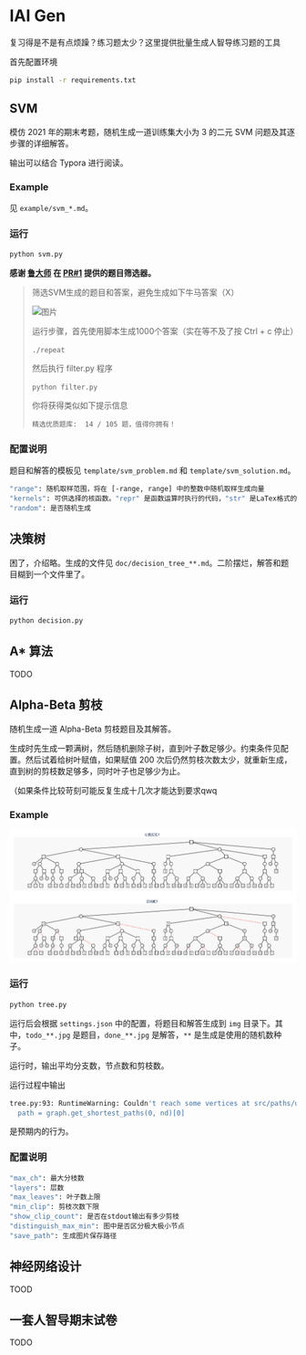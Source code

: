 # IAI Gen
复习得是不是有点烦躁？练习题太少？这里提供批量生成人智导练习题的工具


首先配置环境
```bash
pip install -r requirements.txt
```

## SVM

模仿 2021 年的期末考题，随机生成一道训练集大小为 3 的二元 SVM 问题及其逐步骤的详细解答。

输出可以结合 Typora 进行阅读。

### Example

见 `example/svm_*.md`。

### 运行
```bash
python svm.py
```
**感谢 [鲁大师](https://github.com/lr-tsinghua11) 在 [PR#1](https://github.com/Btlmd/IAI_Gen/pull/1) 提供的题目筛选器。**

> 筛选SVM生成的题目和答案，避免生成如下牛马答案（X）
> 
> ![图片](https://user-images.githubusercontent.com/91667725/173529111-6479af3f-f0de-4d75-8dc1-13a011f51290.png)
> 
> 运行步骤，首先使用脚本生成1000个答案（实在等不及了按 Ctrl + c 停止）
> 
> `./repeat`
> 
> 然后执行 filter.py 程序
> 
> `python filter.py`
> 
> 你将获得类似如下提示信息
> 
> `精选优质题库:  14 / 105 题，值得你拥有！`
> 


### 配置说明

题目和解答的模板见 `template/svm_problem.md` 和 `template/svm_solution.md`。

```bash
"range": 随机取样范围，将在 [-range, range] 中的整数中随机取样生成向量
"kernels": 可供选择的核函数。"repr" 是函数运算时执行的代码，"str" 是LaTex格式的函数表达
"random": 是否随机生成
```

## 决策树

困了，介绍略。生成的文件见 `doc/decision_tree_**.md`。二阶摆烂，解答和题目糊到一个文件里了。

### 运行

```bash
python decision.py
```



## A* 算法

TODO

## Alpha-Beta 剪枝

随机生成一道 Alpha-Beta 剪枝题目及其解答。

生成时先生成一颗满树，然后随机删除子树，直到叶子数足够少。约束条件见配置。然后试着给树叶赋值，如果赋值 200 次后仍然剪枝次数太少，就重新生成，直到树的剪枝数足够多，同时叶子也足够少为止。

（如果条件比较苛刻可能反复生成十几次才能达到要求qwq

### Example
![todo](example/todo_1655050916.jpg)
![done](example/done_1655050916.jpg)

### 运行
```bash
python tree.py
```
运行后会根据 `settings.json` 中的配置，将题目和解答生成到 `img` 目录下。其中，`todo_**.jpg` 是题目，`done_**.jpg` 是解答，`**` 是生成是使用的随机数种子。

运行时，输出平均分支数，节点数和剪枝数。

运行过程中输出
```bash
tree.py:93: RuntimeWarning: Couldn't reach some vertices at src/paths/unweighted.c:368
  path = graph.get_shortest_paths(0, nd)[0]
```
是预期内的行为。

### 配置说明

```bash
"max_ch": 最大分枝数
"layers": 层数
"max_leaves": 叶子数上限
"min_clip": 剪枝次数下限
"show_clip_count": 是否在stdout输出有多少剪枝
"distinguish_max_min": 图中是否区分极大极小节点
"save_path": 生成图片保存路径
```

## 神经网络设计

TOOD

## 一套人智导期末试卷

TODO
